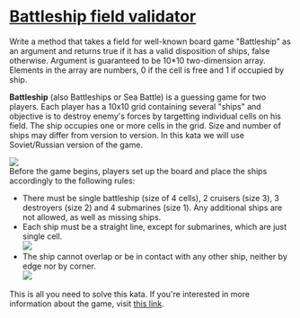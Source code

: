 # [Battleship field validator](https://www.codewars.com/kata/battleship-field-validator "https://www.codewars.com/kata/52bb6539a4cf1b12d90005b7")

<p>Write a method that takes a field for well-known board game "Battleship" as an argument and returns true if it has a valid disposition of ships, false otherwise. Argument is guaranteed to be 10*10 two-dimension array. Elements in the array are numbers, 0 if the cell is free and 1 if occupied by ship.</p>
<p><b>Battleship</b> (also Battleships or Sea Battle) is a guessing game for two players.
Each player has a 10x10 grid containing several "ships" and objective is to destroy enemy's forces by targetting individual cells on his field. The ship occupies one or more cells in the grid. Size and number of ships may differ from version to version. In this kata we will use Soviet/Russian version of the game.</p>
<img src="http://i.imgur.com/IWxeRBV.png"><br>
Before the game begins, players set up the board and place the ships accordingly to the following rules:<br>
<ul>
<li>There must be single battleship (size of 4 cells), 2 cruisers (size 3), 3 destroyers (size 2) and 4 submarines (size 1). Any additional ships are not allowed, as well as missing ships.</li>
<li>Each ship must be a straight line, except for submarines, which are just single cell.<br>
<img src="http://i.imgur.com/FleBpT9.png"></li>
<li>The ship cannot overlap or be in contact with any other ship, neither by edge nor by corner.<br>
<img src="http://i.imgur.com/MuLvnug.png"></li>
</ul>
This is all you need to solve this kata. If you're interested in more information about the game, visit <a href="http://en.wikipedia.org/wiki/Battleship_(game)">this link</a>.
